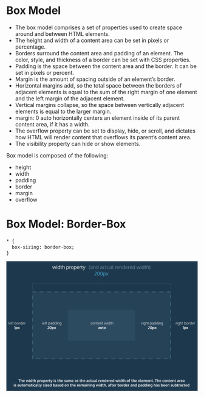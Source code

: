 # Box Model

- The box model comprises a set of properties used to create space around and between HTML elements.
- The height and width of a content area can be set in pixels or percentage.
- Borders surround the content area and padding of an element. The color, style, and thickness of a border can be set with CSS properties.
- Padding is the space between the content area and the border. It can be set in pixels or percent.
- Margin is the amount of spacing outside of an element’s border.
- Horizontal margins add, so the total space between the borders of adjacent elements is equal to the sum of the right margin of one element and the left margin of the adjacent element.
- Vertical margins collapse, so the space between vertically adjacent elements is equal to the larger margin.
- margin: 0 auto horizontally centers an element inside of its parent content area, if it has a width.
- The overflow property can be set to display, hide, or scroll, and dictates how HTML will render content that overflows its parent’s content area.
- The visibility property can hide or show elements.



Box model is composed of the following:
- height
- width
- padding
- border
- margin
- overflow


# Box Model: Border-Box

```
* {
  box-sizing: border-box;
}
```
![alt text](border-box.jpg)
